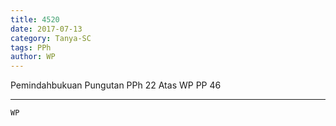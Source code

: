 ```yaml
---
title: 4520
date: 2017-07-13
category: Tanya-SC
tags: PPh
author: WP
---
```


Pemindahbukuan Pungutan PPh 22 Atas WP PP 46

---



`WP`
